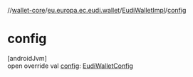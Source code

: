 //[wallet-core](../../../index.md)/[eu.europa.ec.eudi.wallet](../index.md)/[EudiWalletImpl](index.md)/[config](config.md)

# config

[androidJvm]\
open override val [config](config.md): [EudiWalletConfig](../-eudi-wallet-config/index.md)
